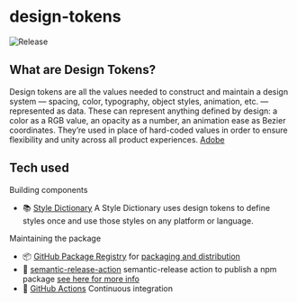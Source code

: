 # design-tokens
![Release](https://github.com/remindle/design-tokens/actions/workflows/release.yml/badge.svg)

## What are Design Tokens?
Design tokens are all the values needed to construct and maintain a design system — spacing, color, typography, object styles, animation, etc. — represented as data. These can represent anything defined by design: a color as a RGB value, an opacity as a number, an animation ease as Bezier coordinates. They’re used in place of hard-coded values in order to ensure flexibility and unity across all product experiences.
[Adobe](https://spectrum.adobe.com/page/design-tokens/)

## Tech used
Building components
- 📚 [Style Dictionary](https://github.com/amzn/style-dictionary) A Style Dictionary uses design tokens to define styles once and use those styles on any platform or language.

Maintaining the package
- 📦 [GitHub Package Registry](https://github.com/orgs/remindle/packages?repo_name=design-tokens) for [packaging and distribution](https://docs.github.com/en/packages)
- 🚢 [semantic-release-action](https://github.com/cycjimmy/semantic-release-action) semantic-release action to publish a npm package [see here for more info](https://github.com/semantic-release/semantic-release)
- 🚥 [GitHub Actions](https://github.com/remindle/design-tokens/actions) Continuous integration
